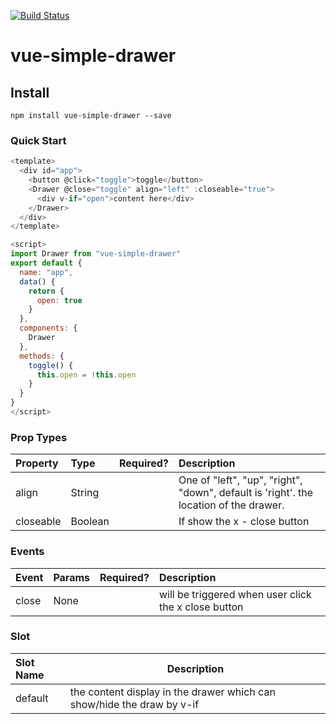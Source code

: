 [![Build Status](https://travis-ci.org/dreambo8563/vue-simple-drawer.svg?branch=master)](https://travis-ci.org/dreambo8563/vue-simple-drawer)

# vue-simple-drawer

## Install

```
npm install vue-simple-drawer --save
```

### Quick Start

```js
<template>
  <div id="app">
    <button @click="toggle">toggle</button>
    <Drawer @close="toggle" align="left" :closeable="true">
      <div v-if="open">content here</div>
    </Drawer>
  </div>
</template>

<script>
import Drawer from "vue-simple-drawer"
export default {
  name: "app",
  data() {
    return {
      open: true
    }
  },
  components: {
    Drawer
  },
  methods: {
    toggle() {
      this.open = !this.open
    }
  }
}
</script>
```

### Prop Types

| Property  | Type    | Required? | Description                                                                           |
| :-------- | :------ | :-------- | :------------------------------------------------------------------------------------ |
| align     | String  |           | One of "left", "up", "right", "down", default is 'right'. the location of the drawer. |
| closeable | Boolean |           | If show the x - close button                                                          |

### Events

| Event | Params | Required? | Description                                          |
| :---- | :----- | :-------- | :--------------------------------------------------- |
| close | None   |           | will be triggered when user click the x close button |  |

### Slot

| Slot Name | Description                                                            |
| :-------- | ---------------------------------------------------------------------- |
| default   | the content display in the drawer which can show/hide the draw by v-if |
